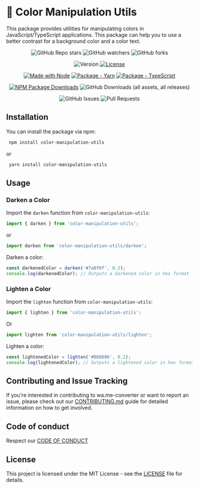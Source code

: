 # 🎨 Color Manipulation Utils
This package provides utilities for manipulating colors in JavaScript/TypeScript applications. This package can help you to use a better contrast for a background color and a color text.


<div align="center">

![GitHub Repo stars](https://img.shields.io/github/stars/MattEzekiel/color-manipulation-utils)
![GitHub watchers](https://img.shields.io/github/watchers/MattEzekiel/color-manipulation-utils)
![GitHub forks](https://img.shields.io/github/forks/MattEzekiel/color-manipulation-utils)

![Version](https://img.shields.io/badge/dynamic/json?url=https%3A%2F%2Fraw.githubusercontent.com%2FMattEzekiel%2Fcolor-manipulation-utils%2Fmaster%2Fpackage.json&query=version&label=version)
[![License](https://img.shields.io/badge/License-MIT-blue)](#license "Go to license section")

[![Made with Node](https://img.shields.io/badge/node-%3D%3E20-20)](https://nodejs.org)
[![Package - Yarn](https://img.shields.io/badge/yarn-%3E%3D1-blue?logo=yarn&logoColor=white)](https://classic.yarnpkg.com)
[![Package - TypeScript](https://img.shields.io/github/package-json/dependency-version/MattEzekiel/color-manipulation-utils/dev/typescript?logo=typescript&logoColor=white)](https://www.npmjs.com/package/typescript)

[![NPM Package Downloads](https://img.shields.io/npm/dy/color-manipulation-utils)](https://www.npmjs.com/package/color-manipulation-utils)
![GitHub Downloads (all assets, all releases)](https://img.shields.io/github/downloads/MattEzekiel/color-manipulation-utils/total?label=github%20downloads)

![GitHub Issues](https://img.shields.io/github/issues/MattEzekiel/color-manipulation-utils)
![Pull Requests](https://img.shields.io/github/issues-pr/MattEzekiel/color-manipulation-utils)

</div>

## Installation

You can install the package via npm:

````bash
 npm install color-manipulation-utils
````
or
````bash
 yarn install color-manipulation-utils
````

## Usage

### Darken a Color

Import the `darken` function from `color-manipulation-utils`:

````typescript
import { darken } from 'color-manipulation-utils';
````
or

````typescript
import darken from 'color-manipulation-utils/darken';
````

Darken a color:

````typescript
const darkenedColor = darken('#7a0f0f', 0.2);
console.log(darkenedColor); // Outputs a darkened color in hex format
````

### Lighten a Color

Import the `lighten` function from `color-manipulation-utils`:

````typescript
import { lighten } from 'color-manipulation-utils';
````
Or

````typescript
import lighten from 'color-manipulation-utils/lighten';
````
Lighten a color:

````typescript
const lightenedColor = lighten('#068806', 0.2);
console.log(lightenedColor); // Outputs a lightened color in hex format
````

## Contributing and Issue Tracking
If you're interested in contributing to wa.me-converter or want to report an issue, please check out our [CONTRIBUTING.md](./CONTRIBUTING.md) guide for detailed information on how to get involved.

## Code of conduct
Respect our [CODE OF CONDUCT](./CODE_OF_CONDUCT.md)

## License

This project is licensed under the MIT License - see the [LICENSE](https://github.com/MattEzekiel/color-manipulation-utils/blob/master/LICENCE.md) file for details.
